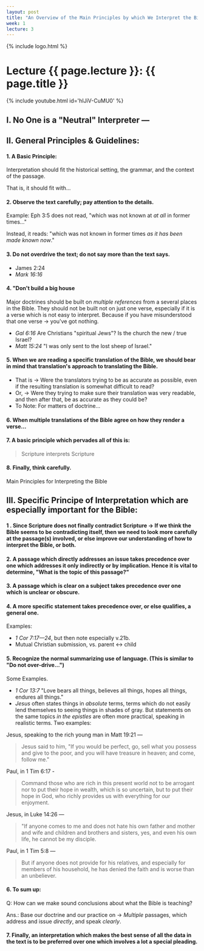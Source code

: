 ```yaml
---
layout: post
title: "An Overview of the Main Principles by which We Interpret the Bible"
week: 1
lecture: 3
---
```


{% include logo.html %}

# Lecture {{ page.lecture }}: {{ page.title }}

{% include youtube.html id='hIJiV-CuMU0' %}

## I. No One is a "Neutral" Interpreter —

## II. General Principles & Guidelines:

#### 1. A Basic Principle:
Interpretation should fit the historical setting, the grammar, and the context of the passage.

That is, it should fit with...

#### 2. Observe the text carefully; pay attention to the details.
Example: Eph 3:5 does not read, "which was not known at _at all_ in  former times..."

Instead, it reads: "which was not known in former times _as it has been made known now_."

#### 3. Do not overdrive the text; do not say more than the text says.
- James 2:24
- *Mark 16:16*

#### 4. "Don't build a big house
Major doctrines should be built on *multiple references* from a several places in the Bible. They should not be built not on just one verse, especially if it is a verse which is not easy to interpret. Because if you have misunderstood that one verse -> you've got nothing.

- *Gal 6:16* Are Christians "spiritual Jews"? Is the church the new / true Israel?
- *Matt 15:24* "I was only sent to the lost sheep of Israel."

#### 5. When we are reading a specific translation of the Bible, we should bear in mind that translation's approach to translating the Bible.

- That is -> Were the translators trying to be as accurate as possible, even if the resulting translation is somewhat difficult to read?
- Or, -> Were they trying to make sure their translation was very readable, and then after that, be as accurate as they could be?
- To Note: For matters of doctrine...

#### 6. When multiple translations of the Bible agree on how they render a verse...

#### 7. A basic principle which pervades all of this is:
> Scripture interprets Scripture

#### 8. Finally, think carefully.
Main Principles for Interpreting the Bible

## III. Specific Principe of Interpretation which are especially important for the Bible:

#### 1 . Since Scripture does not finally contradict Scripture -> If we think the Bible seems to be contradicting itself, then we need to look more carefully at the passage(s) involved, or else improve our understanding of how to interpret the Bible, or both.

#### 2. A passage which directly addresses an issue takes precedence over one which addresses it only indirectly or by implication. Hence it is vital to determine, "What is the topic of this passage?"

#### 3. A passage which is clear on a subject takes precedence over one which is unclear or obscure.

#### 4. A more specific statement takes precedence over, or else qualifies, a general one.
Examples:
- *1 Cor 7:17—24*, but then note especially v.21b.
- Mutual Christian submission, vs. parent <-> child

#### 5. Recognize the normal summarizing use of language. (This is similar to "Do not over-drive...")
Some Examples.
- *1 Cor 13:7* "Love bears all things, believes all things, hopes all things, endures all things."
- *Jesus* often states things in _absolute_ terms, terms which do not easily lend themselves to seeing things in shades of gray. But statements on the same topics _in the epistles_ are often more practical, speaking in realistic terms. Two examples:

Jesus, speaking to the rich young man in Matt 19:21 —
> Jesus said to him, "If you would be perfect, go, sell what you possess and give to the poor, and you will have treasure in heaven; and come, follow me."

Paul, in 1 Tim 6:17 -
> Command those who are rich in this present world not to be arrogant nor to put their hope in wealth, which is so uncertain, but to put their hope in God, who richly provides us with everything for our enjoyment.

Jesus, in Luke 14:26 —
> "If anyone comes to me and does not hate his own father and mother and wife and children and brothers and sisters, yes, and even his own life, he cannot be my disciple.

Paul, in 1 Tim 5:8 —
> But if anyone does not provide for his relatives, and especially for members of his household, he has denied the faith and is worse than an unbeliever.

#### 6. To sum up:

Q: How can we make sound conclusions about what the Bible is teaching?

Ans.: Base our doctrine and our practice on -> *Multiple* passages, which address and issue *directly*, and speak *clearly*.

#### 7. Finally, an interpretation which makes the best sense of all the data in the text is to be preferred over one which involves a lot a special pleading.
